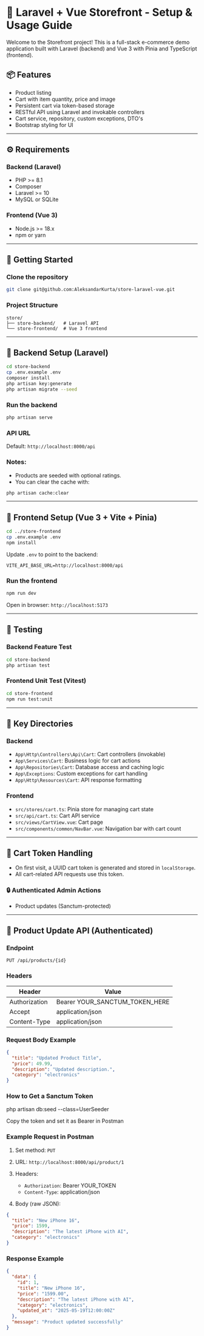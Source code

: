# 🛒 Laravel + Vue Storefront - Setup & Usage Guide

Welcome to the Storefront project! This is a full-stack e-commerce demo application built with Laravel (backend) and Vue 3 with Pinia and TypeScript (frontend).

## 📦 Features

* Product listing
* Cart with item quantity, price and image
* Persistent cart via token-based storage
* RESTful API using Laravel and invokable controllers
* Cart service, repository, custom exceptions, DTO's
* Bootstrap styling for UI

---

## ⚙️ Requirements

### Backend (Laravel)

* PHP >= 8.1
* Composer
* Laravel >= 10
* MySQL or SQLite

### Frontend (Vue 3)

* Node.js >= 18.x
* npm or yarn

---

## 🚀 Getting Started

### Clone the repository

```bash
git clone git@github.com:AleksandarKurta/store-laravel-vue.git
```

### Project Structure

```
store/
├── store-backend/   # Laravel API
└── store-frontend/  # Vue 3 frontend
```

---

## 🧱 Backend Setup (Laravel)

```bash
cd store-backend
cp .env.example .env
composer install
php artisan key:generate
php artisan migrate --seed
```

### Run the backend

```bash
php artisan serve
```

### API URL

Default: `http://localhost:8000/api`

### Notes:

* Products are seeded with optional ratings.
* You can clear the cache with:

```bash
php artisan cache:clear
```

---

## 🎨 Frontend Setup (Vue 3 + Vite + Pinia)

```bash
cd ../store-frontend
cp .env.example .env
npm install
```

Update `.env` to point to the backend:

```
VITE_API_BASE_URL=http://localhost:8000/api
```

### Run the frontend

```bash
npm run dev
```

Open in browser: `http://localhost:5173`

---

## 🧪 Testing

### Backend Feature Test

```bash
cd store-backend
php artisan test
```

### Frontend Unit Test (Vitest)

```bash
cd store-frontend
npm run test:unit
```

---

## 📂 Key Directories

### Backend

* `App\Http\Controllers\Api\Cart`: Cart controllers (invokable)
* `App\Services\Cart`: Business logic for cart actions
* `App\Repositories\Cart`: Database access and caching logic
* `App\Exceptions`: Custom exceptions for cart handling
* `App\Http\Resources\Cart`: API response formatting

### Frontend

* `src/stores/cart.ts`: Pinia store for managing cart state
* `src/api/cart.ts`: Cart API service
* `src/views/CartView.vue`: Cart page
* `src/components/common/NavBar.vue`: Navigation bar with cart count

---

## 🔐 Cart Token Handling

* On first visit, a UUID cart token is generated and stored in `localStorage`.
* All cart-related API requests use this token.

### 🔒 Authenticated Admin Actions

* Product updates (Sanctum-protected)

---

## 🔄 Product Update API (Authenticated)

### Endpoint

```
PUT /api/products/{id}
```

### Headers

| Header        | Value                             |
| ------------- | --------------------------------- |
| Authorization | Bearer YOUR\_SANCTUM\_TOKEN\_HERE |
| Accept        | application/json                  |
| Content-Type  | application/json                  |

### Request Body Example

```json
{
  "title": "Updated Product Title",
  "price": 49.99,
  "description": "Updated description.",
  "category": "electronics"
}
```

### How to Get a Sanctum Token

php artisan db:seed --class=UserSeeder

Copy the token and set it as Bearer in Postman

### Example Request in Postman

1. Set method: `PUT`
2. URL: `http://localhost:8000/api/product/1`
3. Headers:

   * `Authorization`: Bearer YOUR\_TOKEN
   * `Content-Type`: application/json
4. Body (raw JSON):

```json
{
  "title": "New iPhone 16",
  "price": 1599,
  "description": "The latest iPhone with AI",
  "category": "electronics"
}
```

### Response Example

```json
{
  "data": {
    "id": 1,
    "title": "New iPhone 16",
    "price": "1599.00",
    "description": "The latest iPhone with AI",
    "category": "electronics",
    "updated_at": "2025-05-19T12:00:00Z"
  },
  "message": "Product updated successfully"
}
```